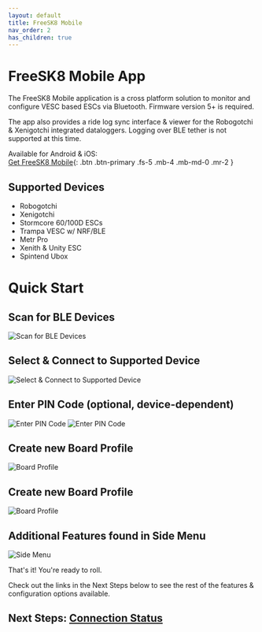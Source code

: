 ```yaml
---
layout: default
title: FreeSK8 Mobile
nav_order: 2
has_children: true
---
```


# FreeSK8 Mobile App

The FreeSK8 Mobile application is a cross platform solution to monitor and configure VESC based ESCs via Bluetooth. Firmware version 5+ is required. 

The app also provides a ride log sync interface & viewer for the Robogotchi & Xenigotchi integrated dataloggers. Logging over BLE tether is not supported at this time. 

Available for Android & iOS:
<br>[Get FreeSK8 Mobile](https://freesk8.app){: .btn .btn-primary .fs-5 .mb-4 .mb-md-0 .mr-2 } 


## Supported Devices
* Robogotchi
* Xenigotchi
* Stormcore 60/100D ESCs
* Trampa VESC w/ NRF/BLE
* Metr Pro
* Xenith & Unity ESC
* Spintend Ubox

# Quick Start

## Scan for BLE Devices
![Scan for BLE Devices](https://codex.freesk8.org/assets/images/mobileapp/scan.png)

## Select & Connect to Supported Device
![Select & Connect to Supported Device](https://codex.freesk8.org/assets/images/mobileapp/scan2.png)


## Enter PIN Code (optional, device-dependent)
![Enter PIN Code](https://codex.freesk8.org/assets/images/mobileapp/pair.png)
![Enter PIN Code](https://codex.freesk8.org/assets/images/mobileapp/paircode.png)

## Create new Board Profile
![Board Profile](https://codex.freesk8.org/assets/images/mobileapp/saveprofile.png)


## Create new Board Profile
![Board Profile](https://codex.freesk8.org/assets/images/mobileapp/saveprofile.png)

## Additional Features found in Side Menu
![Side Menu](https://codex.freesk8.org/assets/images/mobileapp/sidemenu.png)


That's it! You're ready to roll. 

Check out the links in the Next Steps below to see the rest of the features & configuration options available.

## Next Steps: [Connection Status](https://codex.freesk8.org/docs/freesk8-mobile/connection/)